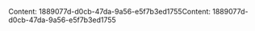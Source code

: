 <span data-ttu-id="eafb2-101">Content: 1889077d-d0cb-47da-9a56-e5f7b3ed1755</span><span class="sxs-lookup"><span data-stu-id="eafb2-101">Content: 1889077d-d0cb-47da-9a56-e5f7b3ed1755</span></span>